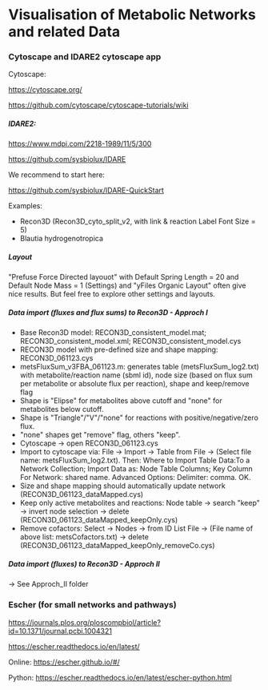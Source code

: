 # Visualisation of Metabolic Networks and related Data

### Cytoscape and IDARE2 cytoscape app
Cytoscape:

https://cytoscape.org/

https://github.com/cytoscape/cytoscape-tutorials/wiki

##### IDARE2:

https://www.mdpi.com/2218-1989/11/5/300

https://github.com/sysbiolux/IDARE

We recommend to start here:

https://github.com/sysbiolux/IDARE-QuickStart

Examples:
- Recon3D (Recon3D_cyto_split_v2, with link & reaction Label Font Size = 5)
- Blautia hydrogenotropica

##### Layout
"Prefuse Force Directed layouot" with Default Spring Length = 20 and Default Node Mass = 1 (Settings) and "yFiles Organic Layout" often give nice results. But feel free to explore other settings and layouts.

##### Data import (fluxes and flux sums) to Recon3D - Approch I
- Base Recon3D model: RECON3D_consistent_model.mat; RECON3D_consistent_model.xml; RECON3D_consistent_model.cys
- RECON3D model with pre-defined size and shape mapping: RECON3D_061123.cys
- metsFluxSum_v3FBA_061123.m: generates table (metsFluxSum_log2.txt) with metabolite/reaction name (sbml id), node size (based on flux sum per metabolite or absolute flux per reaction), shape and keep/remove flag
- Shape is "Elipse" for metabolites above cutoff and "none" for metabolites below cutoff.
- Shape is "Triangle"/"V"/"none" for reactions with positive/negative/zero flux.
- "none" shapes get "remove" flag, others "keep".
- Cytoscape -> open RECON3D_061123.cys
- Import to cytoscape via: File -> Import -> Table from File -> (Select file name: metsFluxSum_log2.txt). Then: Where to Import Table Data:To a Network Collection; Import Data as: Node Table Columns; Key Column For Network: shared name. Advanced Options: Delimiter: comma. OK.
- Size and shape mapping should automatically update network (RECON3D_061123_dataMapped.cys)
- Keep only active metabolites and reactions: Node table -> search "keep" -> invert node selection -> delete (RECON3D_061123_dataMapped_keepOnly.cys)
- Remove cofactors: Select -> Nodes -> from ID List File -> (File name of above list: metsCofactors.txt) -> delete (RECON3D_061123_dataMapped_keepOnly_removeCo.cys)

##### Data import (fluxes) to Recon3D - Approch II
-> See Approch_II folder

### Escher (for small networks and pathways)
https://journals.plos.org/ploscompbiol/article?id=10.1371/journal.pcbi.1004321

https://escher.readthedocs.io/en/latest/

Online: https://escher.github.io/#/

Python: https://escher.readthedocs.io/en/latest/escher-python.html
